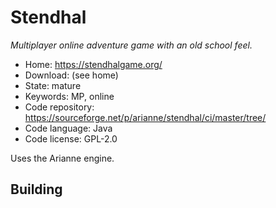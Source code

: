 # Stendhal

_Multiplayer online adventure game with an old school feel._

- Home: https://stendhalgame.org/
- Download: (see home)
- State: mature
- Keywords: MP, online
- Code repository: https://sourceforge.net/p/arianne/stendhal/ci/master/tree/
- Code language: Java
- Code license: GPL-2.0

Uses the Arianne engine.

## Building
